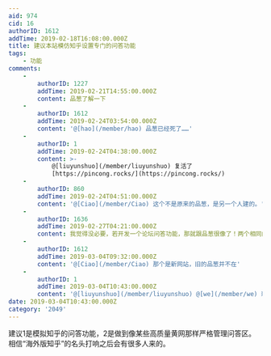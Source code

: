 ```yaml
---
aid: 974
cid: 16
authorID: 1612
addTime: 2019-02-18T16:08:00.000Z
title: 建议本站模仿知乎设置专门的问答功能
tags:
    - 功能
comments:
    -
        authorID: 1227
        addTime: 2019-02-21T14:55:00.000Z
        content: 品葱了解一下
    -
        authorID: 1612
        addTime: 2019-02-24T03:54:00.000Z
        content: '@[hao](/member/hao) 品葱已经死了……'
    -
        authorID: 1
        addTime: 2019-02-24T04:38:00.000Z
        content: >-
            @[liuyunshuo](/member/liuyunshuo) 复活了
            [https://pincong.rocks/](https://pincong.rocks/)
    -
        authorID: 860
        addTime: 2019-02-24T04:51:00.000Z
        content: '@[Ciao](/member/Ciao) 这个不是原来的品葱，是另一个人建的。'
    -
        authorID: 1636
        addTime: 2019-02-27T04:21:00.000Z
        content: 我觉得没必要，若开发一个论坛问答功能，那就跟品葱很像了！两个相同的网站，反而会削弱本站的吸引力！
    -
        authorID: 1612
        addTime: 2019-03-04T09:32:00.000Z
        content: '@[Ciao](/member/Ciao) 那个是新网站，旧的品葱并不在'
    -
        authorID: 1
        addTime: 2019-03-04T10:43:00.000Z
        content: '@[liuyunshuo](/member/liuyunshuo) @[we](/member/we) 新品葱不也挺好的么？'
date: 2019-03-04T10:43:00.000Z
category: '2049'
---
```


建议1是模拟知乎的问答功能，2是做到像某些高质量黄网那样严格管理问答区。 相信“海外版知乎”的名头打响之后会有很多人来的。
